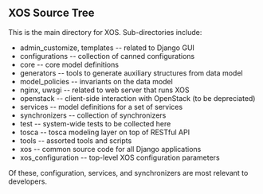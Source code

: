 ## XOS Source Tree

This is the main directory for XOS. Sub-directories include:

* admin_customize, templates -- related to Django GUI
* configurations -- collection of canned configurations
* core -- core model definitions
* generators -- tools to generate auxiliary structures from data model
* model_policies -- invariants on the data model
* nginx, uwsgi -- related to web server that runs XOS
* openstack -- client-side interaction with OpenStack (to be depreciated)
* services -- model definitions for a set of services
* synchronizers -- collection of synchronizers
* test -- system-wide tests to be collected here
* tosca -- tosca modeling layer on top of RESTful API
* tools -- assorted tools and scripts
* xos -- common source code for all Django applications
* xos_configuration -- top-level XOS configuration parameters

Of these, configuration, services, and synchronizers are most
relevant to developers.
